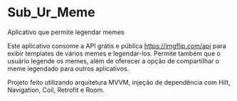 # Sub_Ur_Meme
Aplicativo que permite legendar memes

Este aplicativo consome a API grátis e pública https://imgflip.com/api para exibir templates de vários memes e legendar-los.
Permite também que o usuário legende os memes, além de oferecer a opção de compartilhar o meme legendado para outros aplicativos.

Projeto feito utilizando arquitetura MVVM, injeção de dependência com Hilt, Navigation, Coil, Retrofit e Room.
